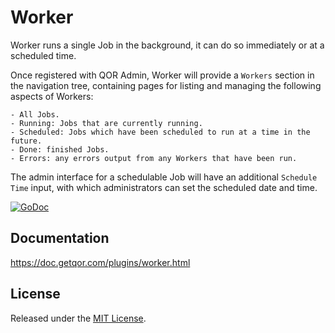 # Worker

Worker runs a single Job in the background, it can do so immediately or at a scheduled time.

Once registered with QOR Admin, Worker will provide a `Workers` section in the navigation tree, containing pages for listing and managing the following aspects of Workers:

	- All Jobs.
	- Running: Jobs that are currently running.
	- Scheduled: Jobs which have been scheduled to run at a time in the future.
	- Done: finished Jobs.
	- Errors: any errors output from any Workers that have been run.

The admin interface for a schedulable Job will have an additional `Schedule Time` input, with which administrators can set the scheduled date and time.

[![GoDoc](https://godoc.org/github.com/aghape/worker?status.svg)](https://godoc.org/github.com/aghape/worker)

## Documentation

<https://doc.getqor.com/plugins/worker.html>

## License

Released under the [MIT License](http://opensource.org/licenses/MIT).
